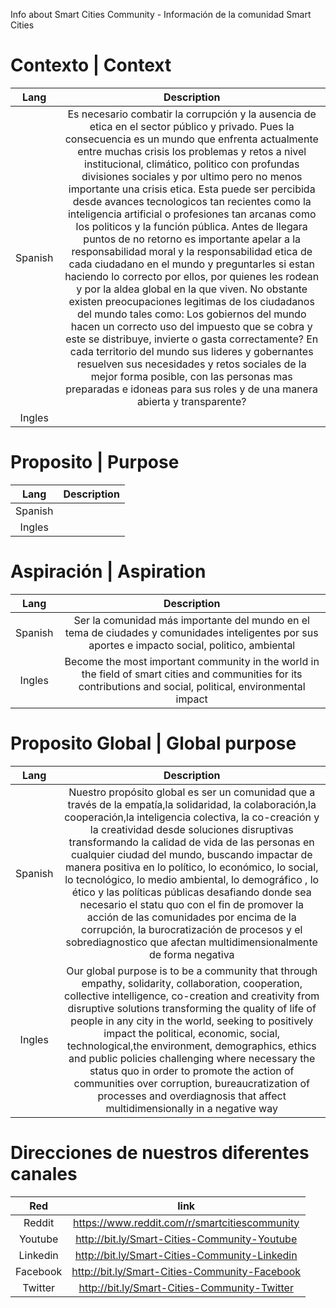 Info about Smart Cities Community - Información de la comunidad Smart Cities

# Contexto | Context

| Lang | Description | 
| :-------------: | :-------------: |
| Spanish | Es necesario combatir la corrupción y la ausencia de etica en el sector público y privado. Pues la consecuencia es un mundo que enfrenta actualmente entre muchas crisis los problemas y retos a nivel institucional, climático, politico con profundas divisiones sociales y por ultimo pero no menos importante una crisis etica. Esta puede ser percibida desde avances tecnologicos tan recientes como la inteligencia artificial  o profesiones tan arcanas como los politicos y la función pública. Antes de llegara puntos de no retorno es importante apelar a la responsabilidad moral y la responsabilidad etica de cada  ciudadano en el mundo y preguntarles si estan haciendo lo correcto por ellos, por quienes les rodean y por la aldea global en la que viven. No obstante existen preocupaciones legitimas de los ciudadanos del mundo tales como: Los gobiernos del mundo hacen un correcto uso del impuesto que se cobra y este se distribuye, invierte o gasta correctamente? En cada territorio del mundo sus lideres y gobernantes resuelven sus necesidades y retos sociales de la mejor forma posible, con las personas mas preparadas e idoneas para sus roles y de una manera abierta y transparente? |
| Ingles |  |


# Proposito | Purpose

| Lang | Description | 
| :-------------: | :-------------: |
| Spanish | |
| Ingles |  |


# Aspiración | Aspiration

| Lang | Description | 
| :-------------: | :-------------: |
| Spanish | Ser la comunidad más importante del mundo en el tema de ciudades y comunidades inteligentes por sus aportes e impacto social, politico, ambiental|
| Ingles | Become the most important community in the world in the field of smart cities and communities for its contributions and social, political, environmental impact |


# Proposito Global | Global purpose

| Lang | Description | 
| :-------------: | :-------------: |
| Spanish | Nuestro propósito global es ser un comunidad que a través de la empatía,la solidaridad, la colaboración,la cooperación,la inteligencia colectiva, la co-creación y la creatividad desde soluciones disruptivas transformando la calidad de vida de las personas en cualquier ciudad del mundo, buscando impactar de manera positiva en lo político, lo económico, lo social, lo tecnológico, lo medio ambiental, lo demográfico , lo ético y las políticas públicas desafiando donde sea necesario el statu quo con el fin de promover la acción de las comunidades por encima de la corrupción, la burocratización de procesos y el sobrediagnostico que afectan multidimensionalmente de forma negativa |
| Ingles | Our global purpose is to be a community that through empathy, solidarity, collaboration, cooperation, collective intelligence, co-creation and creativity from disruptive solutions transforming the quality of life of people in any city in the world, seeking to positively impact the political, economic, social, technological,the environment, demographics, ethics and public policies challenging where necessary the status quo in order to promote the action of communities over corruption, bureaucratization of processes and overdiagnosis that affect multidimensionally in a negative way |

# Direcciones de nuestros diferentes canales

| Red | link | 
| :-------------: | :-------------: |
| Reddit | https://www.reddit.com/r/smartcitiescommunity |
| Youtube | http://bit.ly/Smart-Cities-Community-Youtube |
| Linkedin | http://bit.ly/Smart-Cities-Community-Linkedin |
| Facebook | http://bit.ly/Smart-Cities-Community-Facebook |
| Twitter | http://bit.ly/Smart-Cities-Community-Twitter |
